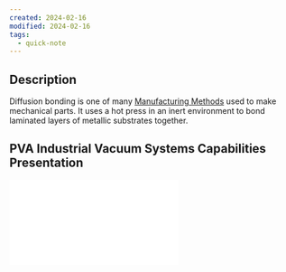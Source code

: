 ```yaml
---
created: 2024-02-16
modified: 2024-02-16
tags:
  - quick-note
---
```

## Description 
Diffusion bonding is one of many [Manufacturing Methods](Manufacturing%20Methods.md) used to make mechanical parts. It uses a hot press in an inert environment to bond laminated layers of metallic substrates together. 

## PVA Industrial Vacuum Systems Capabilities Presentation 
![PVA TePla Presentation-2018.06.07 Diffusion Bonding](../../../3RESOURCES/ASSETS/PVA%20TePla%20Presentation-2018.06.07%20Diffusion%20Bonding.pdf)